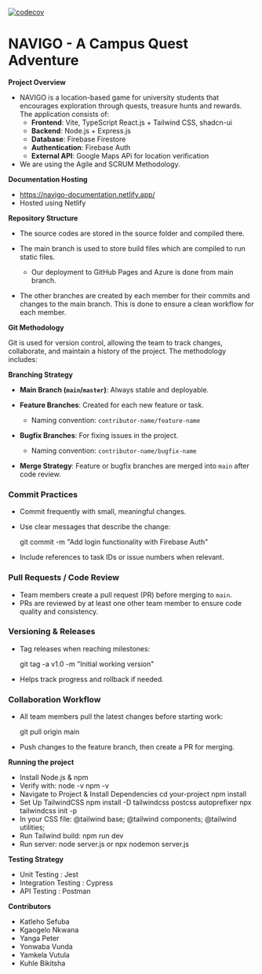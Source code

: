 [![codecov](https://codecov.io/github/NAVIGO-Web-App/WBNavigo/graph/badge.svg?token=96BS6J8CIB)](https://codecov.io/github/NAVIGO-Web-App/WBNavigo)
# NAVIGO - A Campus Quest Adventure
**Project Overview**
- NAVIGO is a location-based game for university students that encourages exploration through quests, treasure hunts and rewards. The application consists of:
  - **Frontend**:  Vite, TypeScript React.js + Tailwind CSS, shadcn-ui
  -  **Backend**: Node.js + Express.js
  -  **Database**: Firebase Firestore
  -  **Authentication**: Firebase Auth
  -  **External API**: Google Maps APi for location verification  
- We are using the Agile and SCRUM Methodology.
    
**Documentation Hosting**
- https://navigo-documentation.netlify.app/
- Hosted using Netlify

    
**Repository Structure**
- The source codes are stored in the source folder and compiled there.
- The main branch is used to store build files which are compiled to run static files.
  - Our deployment to GitHub Pages and Azure is done from main branch.
    
- The other branches are created by each member for their commits and changes to the main branch. This is done to ensure a clean workflow for each member.

**Git Methodology**

Git is used for version control, allowing the team to track changes, collaborate, and maintain a history of the project. The methodology includes:

 **Branching Strategy**

* **Main Branch (`main`/`master`)**: Always stable and deployable.
* **Feature Branches**: Created for each new feature or task.

  * Naming convention: `contributor-name/feature-name`
* **Bugfix Branches**: For fixing issues in the project.

  * Naming convention: `contributor-name/bugfix-name`
* **Merge Strategy**: Feature or bugfix branches are merged into `main` after code review.

### **Commit Practices**

* Commit frequently with small, meaningful changes.
* Use clear messages that describe the change:

  
  git commit -m "Add login functionality with Firebase Auth"

* Include references to task IDs or issue numbers when relevant.

### **Pull Requests / Code Review**

* Team members create a pull request (PR) before merging to `main`.
* PRs are reviewed by at least one other team member to ensure code quality and consistency.

### **Versioning & Releases**

* Tag releases when reaching milestones:

  
  git tag -a v1.0 -m "Initial working version"
  
* Helps track progress and rollback if needed.

### **Collaboration Workflow**

* All team members pull the latest changes before starting work:

  
  git pull origin main
  
* Push changes to the feature branch, then create a PR for merging.


**Running the project**
- Install Node.js & npm
- Verify with:
  node -v
  npm -v
- Navigate to Project & Install Dependencies
  cd your-project
  npm install
- Set Up TailwindCSS
  npm install -D tailwindcss postcss autoprefixer
  npx tailwindcss init -p
- In your CSS file:
  @tailwind base;
  @tailwind components;
  @tailwind utilities;
- Run Tailwind build:
  npm run dev
- Run server:
  node server.js
  or
  npx nodemon server.js
  
**Testing Strategy**
- Unit Testing : Jest
- Integration Testing : Cypress
- API Testing : Postman
  
**Contributors**
- Katleho Sefuba
- Kgaogelo Nkwana
- Yanga Peter
- Yonwaba Vunda
- Yamkela Vutula
- Kuhle Bikitsha

